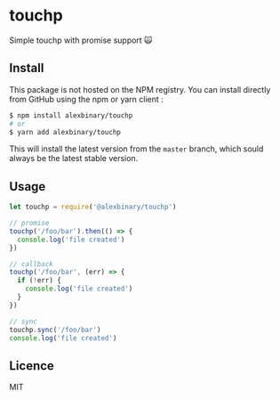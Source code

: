 # touchp

Simple touchp with promise support 🙀

## Install

This package is not hosted on the NPM registry.
You can install directly from GitHub using the npm or yarn client :

```bash
$ npm install alexbinary/touchp
# or
$ yarn add alexbinary/touchp
```

This will install the latest version from the `master` branch, which sould always be the latest stable version.

## Usage

```javascript
let touchp = require('@alexbinary/touchp')

// promise
touchp('/foo/bar').then(() => {
  console.log('file created')
})

// callback
touchp('/foo/bar', (err) => {
  if (!err) {
    console.log('file created')
  }
})

// sync
touchp.sync('/foo/bar')
console.log('file created')
```

## Licence

MIT
